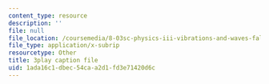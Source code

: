 ```yaml
---
content_type: resource
description: ''
file: null
file_location: /coursemedia/8-03sc-physics-iii-vibrations-and-waves-fall-2016/1ada16c1dbec54caa2d1fd3e71420d6c_TjxR7lAwWhI.srt
file_type: application/x-subrip
resourcetype: Other
title: 3play caption file
uid: 1ada16c1-dbec-54ca-a2d1-fd3e71420d6c
---
```

